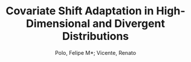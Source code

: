 ---
paperId: 42
author: Polo, Felipe M*; Vicente, Renato
title: Covariate Shift Adaptation in High-Dimensional and Divergent Distributions
pdf: polo_short_42.pdf
poster: polo_short_42.png
alt: --
type: Poster
topic: Machine Learning
link: --
conference: neurips
year: 2020
tags: neurips-2020
---